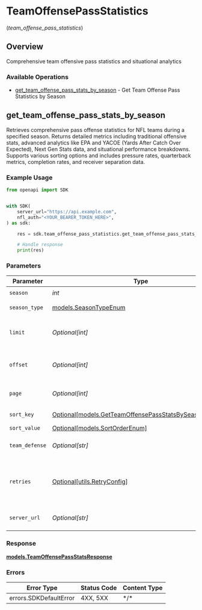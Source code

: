 # TeamOffensePassStatistics
(*team_offense_pass_statistics*)

## Overview

Comprehensive team offensive pass statistics and situational analytics

### Available Operations

* [get_team_offense_pass_stats_by_season](#get_team_offense_pass_stats_by_season) - Get Team Offense Pass Statistics by Season

## get_team_offense_pass_stats_by_season

Retrieves comprehensive pass offense statistics for NFL teams during a specified season.
Returns detailed metrics including traditional offensive stats, advanced analytics like EPA
and YACOE (Yards After Catch Over Expected), Next Gen Stats data, and situational performance
breakdowns. Supports various sorting options and includes pressure rates, quarterback metrics,
completion rates, and receiver separation data.


### Example Usage

<!-- UsageSnippet language="python" operationID="getTeamOffensePassStatsBySeason" method="get" path="/api/secured/stats/team-offense/pass/season" -->
```python
from openapi import SDK


with SDK(
    server_url="https://api.example.com",
    nfl_auth="<YOUR_BEARER_TOKEN_HERE>",
) as sdk:

    res = sdk.team_offense_pass_statistics.get_team_offense_pass_stats_by_season(season=2025, season_type="REG", limit=35, offset=0, page=1, sort_key="passYpg", sort_value="DESC", team_defense="2250")

    # Handle response
    print(res)

```

### Parameters

| Parameter                                                                                                         | Type                                                                                                              | Required                                                                                                          | Description                                                                                                       | Example                                                                                                           |
| ----------------------------------------------------------------------------------------------------------------- | ----------------------------------------------------------------------------------------------------------------- | ----------------------------------------------------------------------------------------------------------------- | ----------------------------------------------------------------------------------------------------------------- | ----------------------------------------------------------------------------------------------------------------- |
| `season`                                                                                                          | *int*                                                                                                             | :heavy_check_mark:                                                                                                | Season year                                                                                                       | 2025                                                                                                              |
| `season_type`                                                                                                     | [models.SeasonTypeEnum](../../models/seasontypeenum.md)                                                           | :heavy_check_mark:                                                                                                | Type of season                                                                                                    | REG                                                                                                               |
| `limit`                                                                                                           | *Optional[int]*                                                                                                   | :heavy_minus_sign:                                                                                                | Maximum number of teams to return                                                                                 | 35                                                                                                                |
| `offset`                                                                                                          | *Optional[int]*                                                                                                   | :heavy_minus_sign:                                                                                                | Number of records to skip for pagination                                                                          | 0                                                                                                                 |
| `page`                                                                                                            | *Optional[int]*                                                                                                   | :heavy_minus_sign:                                                                                                | Page number for pagination                                                                                        | 1                                                                                                                 |
| `sort_key`                                                                                                        | [Optional[models.GetTeamOffensePassStatsBySeasonSortKey]](../../models/getteamoffensepassstatsbyseasonsortkey.md) | :heavy_minus_sign:                                                                                                | Field to sort by                                                                                                  | passYpg                                                                                                           |
| `sort_value`                                                                                                      | [Optional[models.SortOrderEnum]](../../models/sortorderenum.md)                                                   | :heavy_minus_sign:                                                                                                | Sort direction                                                                                                    | DESC                                                                                                              |
| `team_defense`                                                                                                    | *Optional[str]*                                                                                                   | :heavy_minus_sign:                                                                                                | Filter by specific team ID                                                                                        | 2250                                                                                                              |
| `retries`                                                                                                         | [Optional[utils.RetryConfig]](../../models/utils/retryconfig.md)                                                  | :heavy_minus_sign:                                                                                                | Configuration to override the default retry behavior of the client.                                               |                                                                                                                   |
| `server_url`                                                                                                      | *Optional[str]*                                                                                                   | :heavy_minus_sign:                                                                                                | An optional server URL to use.                                                                                    | http://localhost:8080                                                                                             |

### Response

**[models.TeamOffensePassStatsResponse](../../models/teamoffensepassstatsresponse.md)**

### Errors

| Error Type             | Status Code            | Content Type           |
| ---------------------- | ---------------------- | ---------------------- |
| errors.SDKDefaultError | 4XX, 5XX               | \*/\*                  |